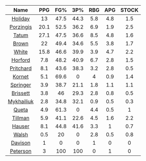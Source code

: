 |                                     Name                                     |  PPG  |  FG%  |  3P%  |  RBG  |  APG  |  STOCK  |
|:----------------------------------------------------------------------------:|:-----:|:-----:|:-----:|:-----:|:-----:|:-------:|
|      [Holiday](https://www.espn.com/nba/player/_/id/3995/jrue-holiday)       |  13   | 47.5  | 44.3  |  5.8  |  4.8  |   1.5   |
| [Porzingis](https://www.espn.com/nba/player/_/id/3102531/kristaps-porzingis) | 20.1  | 52.5  | 36.2  |  6.9  |  1.9  |   2.5   |
|      [Tatum](https://www.espn.com/nba/player/_/id/4065648/jayson-tatum)      | 27.1  | 47.5  | 36.6  |  8.5  |  4.8  |   1.6   |
|      [Brown](https://www.espn.com/nba/player/_/id/3917376/jaylen-brown)      |  22   | 49.4  | 34.6  |  5.5  |  3.8  |   1.7   |
|     [White](https://www.espn.com/nba/player/_/id/3078576/derrick-white)      | 15.8  | 46.6  | 39.9  |  3.9  |  4.7  |   2.2   |
|       [Horford](https://www.espn.com/nba/player/_/id/3213/al-horford)        |  7.8  | 48.2  | 40.9  |  6.7  |  2.8  |   1.5   |
|  [Pritchard](https://www.espn.com/nba/player/_/id/4066354/payton-pritchard)  |  8.1  | 43.6  | 38.3  |  3.2  |  2.8  |   0.5   |
|      [Kornet](https://www.espn.com/nba/player/_/id/3064560/luke-kornet)      |  5.1  | 69.6  |   0   |   4   |  0.9  |   1.4   |
|   [Springer](https://www.espn.com/nba/player/_/id/4432164/jaden-springer)    |  3.9  | 38.7  | 21.1  |  1.8  |  1.1  |   1.1   |
|   [Brissett](https://www.espn.com/nba/player/_/id/4278031/oshae-brissett)    |  3.8  |  46   | 29.3  |  2.8  |  0.8  |   0.5   |
|  [Mykhailiuk](https://www.espn.com/nba/player/_/id/3133602/svi-mykhailiuk)   |  2.8  | 34.8  | 32.1  |  0.9  |  0.5  |   0.3   |
|     [Queta](https://www.espn.com/nba/player/_/id/4397424/neemias-queta)      |  4.9  | 61.3  |   0   |  4.4  |  0.5  |    1    |
|    [Tillman](https://www.espn.com/nba/player/_/id/4277964/xavier-tillman)    |  5.9  | 41.1  | 22.6  |  4.5  |  1.6  |   2.2   |
|      [Hauser](https://www.espn.com/nba/player/_/id/4065804/sam-hauser)       |  8.1  | 44.8  | 41.6  |  3.3  |   1   |   0.7   |
|      [Walsh](https://www.espn.com/nba/player/_/id/4683689/jordan-walsh)      |  0.5  |  20   |   0   |  2.8  |  0.5  |   0.8   |
|      [Davison](https://www.espn.com/nba/player/_/id/4576085/jd-davison)      |   1   |   0   |   0   |   1   |   0   |    0    |
|    [Peterson](https://www.espn.com/nba/player/_/id/4397689/drew-peterson)    |   3   |  100  |  100  |   0   |   1   |    0    |